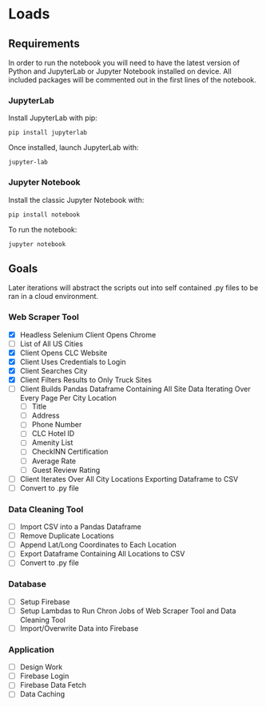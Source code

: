 # Loads

## Requirements
In order to run the notebook you will need to have the latest version of Python and JupyterLab or Jupyter Notebook installed on device. All included packages will be commented out in the first lines of the notebook.

### JupyterLab
Install JupyterLab with pip:

`pip install jupyterlab`

Once installed, launch JupyterLab with:

`jupyter-lab`

### Jupyter Notebook
Install the classic Jupyter Notebook with:

`pip install notebook`

To run the notebook:

`jupyter notebook`

## Goals
Later iterations will abstract the scripts out into self contained .py files to be ran in a cloud environment.

### Web Scraper Tool
- [x] Headless Selenium Client Opens Chrome
- [ ] List of All US Cities
- [x] Client Opens CLC Website
- [x] Client Uses Credentials to Login
- [x] Client Searches City
- [x] Client Filters Results to Only Truck Sites
- [ ] Client Builds Pandas Dataframe Containing All Site Data Iterating Over Every Page Per City Location 
  - [ ] Title
  - [ ] Address 
  - [ ] Phone Number
  - [ ] CLC Hotel ID
  - [ ] Amenity List
  - [ ] CheckINN Certification
  - [ ] Average Rate
  - [ ] Guest Review Rating
- [ ] Client Iterates Over All City Locations Exporting Dataframe to CSV
- [ ] Convert to .py file

### Data Cleaning Tool
- [ ] Import CSV into a Pandas Dataframe
- [ ] Remove Duplicate Locations
- [ ] Append Lat/Long Coordinates to Each Location
- [ ] Export Dataframe Containing All Locations to CSV
- [ ] Convert to .py file

### Database
- [ ] Setup Firebase
- [ ] Setup Lambdas to Run Chron Jobs of Web Scraper Tool and Data Cleaning Tool
- [ ] Import/Overwrite Data into Firebase

### Application
- [ ] Design Work
- [ ] Firebase Login
- [ ] Firebase Data Fetch
- [ ] Data Caching 
